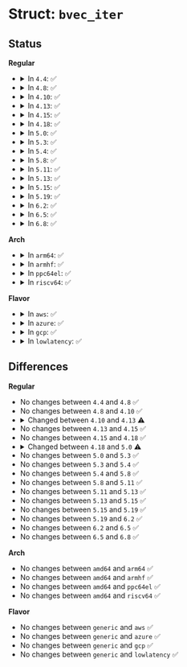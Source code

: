 # Struct: <code>bvec_iter</code>

## Status
<b>Regular</b>
<ul>
<li>
<details>
<summary>In <code>4.4</code>: ✅</summary>

```c
struct bvec_iter {
    sector_t bi_sector;
    unsigned int bi_size;
    unsigned int bi_idx;
    unsigned int bi_bvec_done;
};
```
</details>
</li>
<li>
<details>
<summary>In <code>4.8</code>: ✅</summary>

```c
struct bvec_iter {
    sector_t bi_sector;
    unsigned int bi_size;
    unsigned int bi_idx;
    unsigned int bi_bvec_done;
};
```
</details>
</li>
<li>
<details>
<summary>In <code>4.10</code>: ✅</summary>

```c
struct bvec_iter {
    sector_t bi_sector;
    unsigned int bi_size;
    unsigned int bi_idx;
    unsigned int bi_bvec_done;
};
```
</details>
</li>
<li>
<details>
<summary>In <code>4.13</code>: ✅</summary>

```c
struct bvec_iter {
    sector_t bi_sector;
    unsigned int bi_size;
    unsigned int bi_idx;
    unsigned int bi_done;
    unsigned int bi_bvec_done;
};
```
</details>
</li>
<li>
<details>
<summary>In <code>4.15</code>: ✅</summary>

```c
struct bvec_iter {
    sector_t bi_sector;
    unsigned int bi_size;
    unsigned int bi_idx;
    unsigned int bi_done;
    unsigned int bi_bvec_done;
};
```
</details>
</li>
<li>
<details>
<summary>In <code>4.18</code>: ✅</summary>

```c
struct bvec_iter {
    sector_t bi_sector;
    unsigned int bi_size;
    unsigned int bi_idx;
    unsigned int bi_done;
    unsigned int bi_bvec_done;
};
```
</details>
</li>
<li>
<details>
<summary>In <code>5.0</code>: ✅</summary>

```c
struct bvec_iter {
    sector_t bi_sector;
    unsigned int bi_size;
    unsigned int bi_idx;
    unsigned int bi_bvec_done;
};
```
</details>
</li>
<li>
<details>
<summary>In <code>5.3</code>: ✅</summary>

```c
struct bvec_iter {
    sector_t bi_sector;
    unsigned int bi_size;
    unsigned int bi_idx;
    unsigned int bi_bvec_done;
};
```
</details>
</li>
<li>
<details>
<summary>In <code>5.4</code>: ✅</summary>

```c
struct bvec_iter {
    sector_t bi_sector;
    unsigned int bi_size;
    unsigned int bi_idx;
    unsigned int bi_bvec_done;
};
```
</details>
</li>
<li>
<details>
<summary>In <code>5.8</code>: ✅</summary>

```c
struct bvec_iter {
    sector_t bi_sector;
    unsigned int bi_size;
    unsigned int bi_idx;
    unsigned int bi_bvec_done;
};
```
</details>
</li>
<li>
<details>
<summary>In <code>5.11</code>: ✅</summary>

```c
struct bvec_iter {
    sector_t bi_sector;
    unsigned int bi_size;
    unsigned int bi_idx;
    unsigned int bi_bvec_done;
};
```
</details>
</li>
<li>
<details>
<summary>In <code>5.13</code>: ✅</summary>

```c
struct bvec_iter {
    sector_t bi_sector;
    unsigned int bi_size;
    unsigned int bi_idx;
    unsigned int bi_bvec_done;
};
```
</details>
</li>
<li>
<details>
<summary>In <code>5.15</code>: ✅</summary>

```c
struct bvec_iter {
    sector_t bi_sector;
    unsigned int bi_size;
    unsigned int bi_idx;
    unsigned int bi_bvec_done;
};
```
</details>
</li>
<li>
<details>
<summary>In <code>5.19</code>: ✅</summary>

```c
struct bvec_iter {
    sector_t bi_sector;
    unsigned int bi_size;
    unsigned int bi_idx;
    unsigned int bi_bvec_done;
};
```
</details>
</li>
<li>
<details>
<summary>In <code>6.2</code>: ✅</summary>

```c
struct bvec_iter {
    sector_t bi_sector;
    unsigned int bi_size;
    unsigned int bi_idx;
    unsigned int bi_bvec_done;
};
```
</details>
</li>
<li>
<details>
<summary>In <code>6.5</code>: ✅</summary>

```c
struct bvec_iter {
    sector_t bi_sector;
    unsigned int bi_size;
    unsigned int bi_idx;
    unsigned int bi_bvec_done;
};
```
</details>
</li>
<li>
<details>
<summary>In <code>6.8</code>: ✅</summary>

```c
struct bvec_iter {
    sector_t bi_sector;
    unsigned int bi_size;
    unsigned int bi_idx;
    unsigned int bi_bvec_done;
};
```
</details>
</li>
</ul>
<b>Arch</b>
<ul>
<li>
<details>
<summary>In <code>arm64</code>: ✅</summary>

```c
struct bvec_iter {
    sector_t bi_sector;
    unsigned int bi_size;
    unsigned int bi_idx;
    unsigned int bi_bvec_done;
};
```
</details>
</li>
<li>
<details>
<summary>In <code>armhf</code>: ✅</summary>

```c
struct bvec_iter {
    sector_t bi_sector;
    unsigned int bi_size;
    unsigned int bi_idx;
    unsigned int bi_bvec_done;
};
```
</details>
</li>
<li>
<details>
<summary>In <code>ppc64el</code>: ✅</summary>

```c
struct bvec_iter {
    sector_t bi_sector;
    unsigned int bi_size;
    unsigned int bi_idx;
    unsigned int bi_bvec_done;
};
```
</details>
</li>
<li>
<details>
<summary>In <code>riscv64</code>: ✅</summary>

```c
struct bvec_iter {
    sector_t bi_sector;
    unsigned int bi_size;
    unsigned int bi_idx;
    unsigned int bi_bvec_done;
};
```
</details>
</li>
</ul>
<b>Flavor</b>
<ul>
<li>
<details>
<summary>In <code>aws</code>: ✅</summary>

```c
struct bvec_iter {
    sector_t bi_sector;
    unsigned int bi_size;
    unsigned int bi_idx;
    unsigned int bi_bvec_done;
};
```
</details>
</li>
<li>
<details>
<summary>In <code>azure</code>: ✅</summary>

```c
struct bvec_iter {
    sector_t bi_sector;
    unsigned int bi_size;
    unsigned int bi_idx;
    unsigned int bi_bvec_done;
};
```
</details>
</li>
<li>
<details>
<summary>In <code>gcp</code>: ✅</summary>

```c
struct bvec_iter {
    sector_t bi_sector;
    unsigned int bi_size;
    unsigned int bi_idx;
    unsigned int bi_bvec_done;
};
```
</details>
</li>
<li>
<details>
<summary>In <code>lowlatency</code>: ✅</summary>

```c
struct bvec_iter {
    sector_t bi_sector;
    unsigned int bi_size;
    unsigned int bi_idx;
    unsigned int bi_bvec_done;
};
```
</details>
</li>
</ul>

## Differences
<b>Regular</b>
<ul>
<li>
No changes between <code>4.4</code> and <code>4.8</code> ✅
</li>
<li>
No changes between <code>4.8</code> and <code>4.10</code> ✅
</li>
<li>
<details>
<summary>Changed between <code>4.10</code> and <code>4.13</code> ⚠️</summary>
<ul>
<li>
<b>Field added. </b>
<code>unsigned int bi_done</code>
</li>
</ul>
</details>
</li>
<li>
No changes between <code>4.13</code> and <code>4.15</code> ✅
</li>
<li>
No changes between <code>4.15</code> and <code>4.18</code> ✅
</li>
<li>
<details>
<summary>Changed between <code>4.18</code> and <code>5.0</code> ⚠️</summary>
<ul>
<li>
<b>Field removed. </b>
<code>unsigned int bi_done</code>
</li>
</ul>
</details>
</li>
<li>
No changes between <code>5.0</code> and <code>5.3</code> ✅
</li>
<li>
No changes between <code>5.3</code> and <code>5.4</code> ✅
</li>
<li>
No changes between <code>5.4</code> and <code>5.8</code> ✅
</li>
<li>
No changes between <code>5.8</code> and <code>5.11</code> ✅
</li>
<li>
No changes between <code>5.11</code> and <code>5.13</code> ✅
</li>
<li>
No changes between <code>5.13</code> and <code>5.15</code> ✅
</li>
<li>
No changes between <code>5.15</code> and <code>5.19</code> ✅
</li>
<li>
No changes between <code>5.19</code> and <code>6.2</code> ✅
</li>
<li>
No changes between <code>6.2</code> and <code>6.5</code> ✅
</li>
<li>
No changes between <code>6.5</code> and <code>6.8</code> ✅
</li>
</ul>
<b>Arch</b>
<ul>
<li>
No changes between <code>amd64</code> and <code>arm64</code> ✅
</li>
<li>
No changes between <code>amd64</code> and <code>armhf</code> ✅
</li>
<li>
No changes between <code>amd64</code> and <code>ppc64el</code> ✅
</li>
<li>
No changes between <code>amd64</code> and <code>riscv64</code> ✅
</li>
</ul>
<b>Flavor</b>
<ul>
<li>
No changes between <code>generic</code> and <code>aws</code> ✅
</li>
<li>
No changes between <code>generic</code> and <code>azure</code> ✅
</li>
<li>
No changes between <code>generic</code> and <code>gcp</code> ✅
</li>
<li>
No changes between <code>generic</code> and <code>lowlatency</code> ✅
</li>
</ul>
